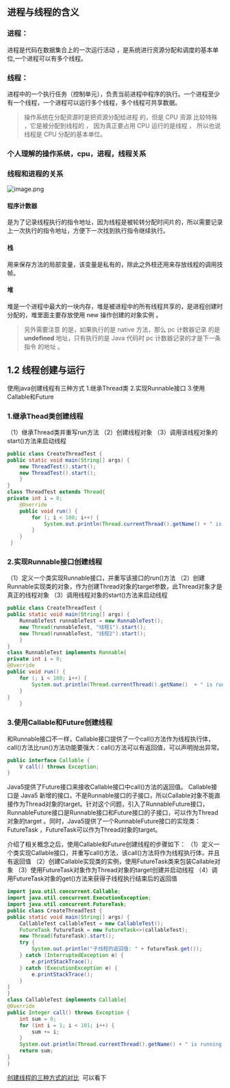 ## 进程与线程的含义
### 进程：
进程是代码在数据集合上的一次运行活动 ，是系统进行资源分配和调度的基本单位,一个进程可以有多个线程。
### 线程：
进程中的一个执行任务（控制单元），负责当前进程中程序的执行。一个进程至少有一个线程，一个进程可以运行多个线程，多个线程可共享数据。

> 操作系统在分配资源时是把资源分配给进程 的，但是 CPU 资源 比较特殊 ，它是被分配到线程的 ， 因为真正要占用 CPU 运行的是线程 ， 所以也说线程是 CPU 分配的基本单位。

### 个人理解的操作系统，cpu，进程，线程关系

### 线程和进程的关系

![image.png](https://cdn.nlark.com/yuque/0/2020/png/1089013/1591973634523-b73b249a-e2b2-4edc-ba7a-cdfb51347704.png#align=left&display=inline&height=390&margin=%5Bobject%20Object%5D&name=image.png&originHeight=682&originWidth=1476&size=434299&status=done&style=shadow&width=844)

#### 程序计数器

是为了记录线程执行的指令地址，因为线程是被轮转分配时间片的，所以需要记录上一次执行的指令地址，方便下一次找到执行指令继续执行。
#### 栈
用来保存方法的局部变量，该变量是私有的，除此之外枝还用来存放线程的调用技帧。

#### 堆
堆是一个进程中最大的一块内存，堆是被进程中的所有线程共享的，是进程创建时分配的，堆里面主要存放使用 new 操作创建的对象实例 。

> 另外需要注意 的是，如果执行的是 native 方法，那么 pc 计数器记录 的是 **undefined** 地址，只有执行的是 Java 代码时 pc 计数器记录的才是下一条指令 的地址 。




## 1.2 线程创建与运行
使用java创建线程有三种方式
1.继承Thread类
2.实现Runnable接口
3.使用Callable和Future

### 1.继承Thead类创建线程
（1）继承Thread类并重写run方法
（2）创建线程对象
（3）调用该线程对象的start()方法来启动线程

```java
public class CreateThreadTest {
public static void main(String[] args) {
    new ThreadTest().start();
    new ThreadTest().start();
    }
}
class ThreadTest extends Thread{
private int i = 0;
    @Override
    public void run() {
        for (; i < 100; i++) {
            System.out.println(Thread.currentThread().getName() + " is running: " + i);
        }
    }
 }
```
### 
### 2.实现Runnable接口创建线程
（1）定义一个类实现Runnable接口，并重写该接口的run()方法
（2）创建 Runnable实现类的对象，作为创建Thread对象的target参数，此Thread对象才是真正的线程对象
（3）调用线程对象的start()方法来启动线程

```java
public class CreateThreadTest {
public static void main(String[] args) {
    RunnableTest runnableTest = new RunnableTest();
    new Thread(runnableTest, "线程1").start();
    new Thread(runnableTest, "线程2").start();
	}
}
class RunnableTest implements Runnable{
private int i = 0;
@Override
public void run() {
    for (; i < 100; i++) {
        System.out.println(Thread.currentThread().getName()  + " is running: " + i);
    }
}
    }
```
### 
### 3.使用Callable和Future创建线程
和Runnable接口不一样，Callable接口提供了一个call()方法作为线程执行体，call()方法比run()方法功能要强大：call()方法可以有返回值，可以声明抛出异常。
```java
public interface Callable {
    V call() throws Exception;
}
```

Java5提供了Future接口来接收Callable接口中call()方法的返回值。
Callable接口是 Java5 新增的接口，不是Runnable接口的子接口，所以Callable对象不能直接作为Thread对象的target。针对这个问题，引入了RunnableFuture接口，RunnableFuture接口是Runnable接口和Future接口的子接口，可以作为Thread对象的target 。同时，Java5提供了一个RunnableFuture接口的实现类：FutureTask ，FutureTask可以作为Thread对象的target。

介绍了相关概念之后，使用Callable和Future创建线程的步骤如下：
（1）定义一个类实现Callable接口，并重写call()方法，该call()方法将作为线程执行体，并且有返回值
（2）创建Callable实现类的实例，使用FutureTask类来包装Callable对象
（3）使用FutureTask对象作为Thread对象的target创建并启动线程
（4）调用FutureTask对象的get()方法来获得子线程执行结束后的返回值

```java
import java.util.concurrent.Callable;
import java.util.concurrent.ExecutionException;
import java.util.concurrent.FutureTask;
public class CreateThreadTest {
public static void main(String[] args) {
	CallableTest callableTest = new CallableTest();
	FutureTask futureTask = new FutureTask<>(callableTest);
	new Thread(futureTask).start();
	try {
		System.out.println("子线程的返回值: " + futureTask.get());
	} catch (InterruptedException e) {
		e.printStackTrace();
	} catch (ExecutionException e) {
		e.printStackTrace();
	}
}
}
class CallableTest implements Callable{
@Override
public Integer call() throws Exception {
    int sum = 0;
    for (int i = 1; i < 101; i++) {
        sum += i;
    }
    System.out.println(Thread.currentThread().getName() + " is running: " + sum);
    return sum;
}
}
```

[创建线程的三种方式的对比](https://juejin.im/post/5d6e5d0be51d4561d54de9d9#heading-1)  可以看下
